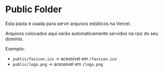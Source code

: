 # Public Folder

Esta pasta é usada para servir arquivos estáticos na Vercel.

Arquivos colocados aqui serão automaticamente servidos na raiz do seu domínio.

Exemplo:
- `public/favicon.ico` → acessível em `/favicon.ico`
- `public/logo.png` → acessível em `/logo.png`
